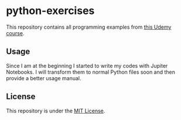 # python-exercises

This repository contains all programming examples from [this Udemy course](https://www.udemy.com/course/python-bootcamp/).

## Usage

Since I am at the beginning I started to write my codes with Jupiter Notebooks. I will transform them to normal Python files soon and then provide a better usage manual.

## License
This repository is under the [MIT License](https://github.com/damlabeyaz/python-exercises/blob/main/LICENSE).
